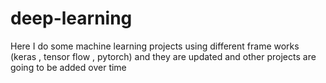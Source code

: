 # deep-learning
Here I do some machine learning projects using different frame works (keras , tensor flow , pytorch) and they are updated and other projects are going to be added over time
